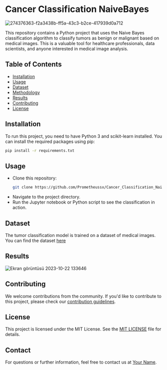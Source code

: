 # Cancer Classification NaiveBayes

![274376363-f2a3438b-ff5a-43c3-b2ce-417939d0a712](https://github.com/Prometheussx/Cancer_Classification_NaiveBayes/assets/54312783/5093ed4d-3a02-4d8c-aaa6-4d7d128dac07)


This repository contains a Python project that uses the Naive Bayes classification algorithm to classify tumors as benign or malignant based on medical images. This is a valuable tool for healthcare professionals, data scientists, and anyone interested in medical image analysis.

## Table of Contents
- [Installation](#installation)
- [Usage](#usage)
- [Dataset](#dataset)
- [Methodology](#methodology)
- [Results](#results)
- [Contributing](#contributing)
- [License](#license)

## Installation
To run this project, you need to have Python 3 and scikit-learn installed. You can install the required packages using pip:

```bash
pip install -r requirements.txt
```

## Usage
- Clone this repository:
  ```bash
  git clone https://github.com/Prometheussx/Cancer_Classification_NaiveBayes.git
  ```
- Navigate to the project directory.
- Run the Jupyter notebook or Python script to see the classification in action.

## Dataset
The tumor classification model is trained on a dataset of medical images. You can find the dataset [here]([link-to-your-dataset](https://www.kaggle.com/datasets/erdemtaha/cancer-data))

## Results

![Ekran görüntüsü 2023-10-22 133646](https://github.com/Prometheussx/Cancer_Classification_NaiveBayes/assets/54312783/1a3ed7f7-1a87-4bb6-a20e-5b1af7997275)


## Contributing
We welcome contributions from the community. If you'd like to contribute to this project, please check our [contribution guidelines](CONTRIBUTING.md).

## License
This project is licensed under the MIT License. See the [MIT LICENSE](LICENSE) file for details.

## Contact
For questions or further information, feel free to contact us at  [Your Name](mailto:erdemtahasokullu@gmail.com).
